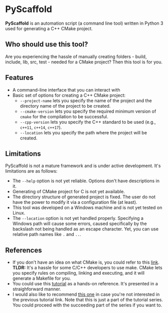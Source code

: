 # PyScaffold #

**PyScaffold** is an automation script (a command line tool) written in Python 3 used for generating a C++ CMake project.

## Who should use this tool? ##

Are you experiencing the hassle of manually creating folders - build, include, lib, src, test - needed for a CMake project? Then this tool is for you.

## Features ##
  * A command-line interface that you can interact with
  * Basic set of options for creating a C++ CMake project:
    * `--project-name` lets you specify the name of the project and the directory name of the project to be created.
    * `--cmake-version` lets you specify the required minimum version of `cmake` for the compilation to be successful.
    * `--cpp-version` lets you specify the C++ standard to be used (e.g., `c++11`, `c++14`, `c++17`).
    * `--location` lets you specify the path where the project will be created.

## Limitations ##

PyScaffold is not a mature framework and is under active development. It's limitations are as follows:
* The `--help` option is not yet reliable. Options don't have descriptions in it.
* Generating of CMake project for C is not yet available.
* The directory structure of generated project is fixed. The user do not have the power to modify it via a configuration file (at least).
* This tool was developed on a Windows machine and is not yet tested on Linux.
* The `--location` option is not yet handled properly. Specifying a Windows path will cause some errors, caused specifically by the backslash not being handled as an escape character. Yet, you can use relative path names like `.` and `..`.

## References ##
* If you don't have an idea on what CMake is, you could refer to this [link](https://en.wikipedia.org/wiki/CMake). **TLDR:** It's a hassle for some C/C++ developers to use make. CMake lets you specify rules on compiling, linking and executing, and it will generate a Makefile for you.
* You could use this [tutorial](http://derekmolloy.ie/hello-world-introductions-to-cmake/) as a hands-on reference. It's presented in a straighforward manner.
* I would also like to recommend [this one](https://tuannguyen68.gitbooks.io/learning-cmake-a-beginner-s-guide/content/chap1/chap1.html) in case you're not interested in the previous tutorial link. Note that this is just a part of the tutorial series. You could proceed with the succeeding part of the series if you want to.